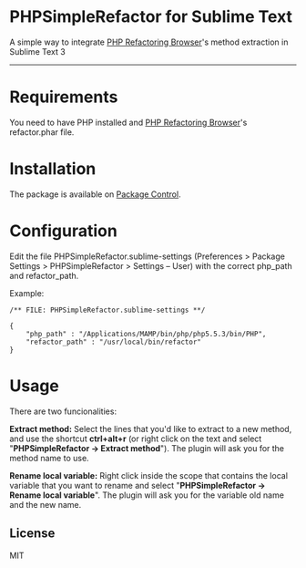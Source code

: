 PHPSimpleRefactor for Sublime Text
===========

A simple way to integrate [PHP Refactoring Browser]'s method extraction in Sublime Text 3 

---

Requirements
===========
You need to have PHP installed and [PHP Refactoring Browser]'s refactor.phar file. 

Installation
=======
The package is available on [Package Control](https://sublime.wbond.net/).

Configuration
=======
Edit the file PHPSimpleRefactor.sublime-settings (Preferences > Package Settings > PHPSimpleRefactor > Settings – User) with the correct php_path and refactor_path.

Example:
	
	/** FILE: PHPSimpleRefactor.sublime-settings **/

	{
		"php_path" : "/Applications/MAMP/bin/php/php5.5.3/bin/PHP",
		"refactor_path" : "/usr/local/bin/refactor" 
	}

Usage
=====
There are two funcionalities:

**Extract method:** Select the lines that you'd like to extract to a new method, and use the shortcut **ctrl+alt+r** (or right click on the text and select "**PHPSimpleRefactor -> Extract method**"). The plugin will ask you for the method name to use. 

**Rename local variable:** Right click inside the scope that contains the local variable that you want to rename and select "**PHPSimpleRefactor -> Rename local variable**". The plugin will ask you for the variable old name and the new name.


License
----

MIT

[PHP Refactoring Browser]:https://github.com/QafooLabs/php-refactoring-browser
